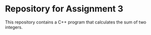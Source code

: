 # Repository for Assignment 3

This repository contains a C++ program that calculates the sum of two integers.
